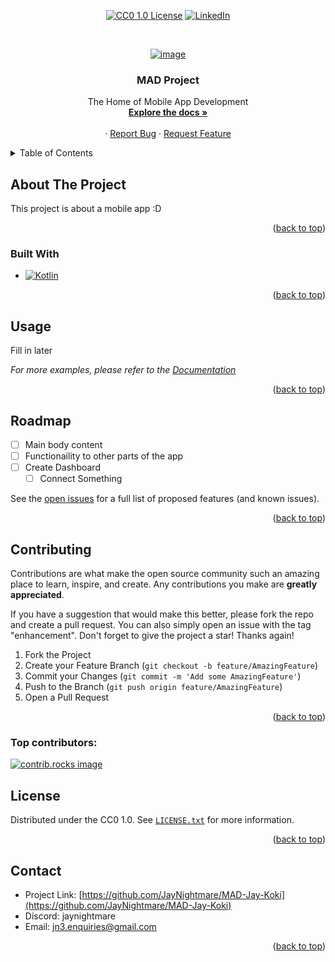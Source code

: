 <!-- Improved compatibility of back to top link: See: https://github.com/othneildrew/Best-README-Template/pull/73 -->
<a id="readme-top"></a>

<div align="center">
  
  [![CC0 1.0 License][license-shield]][license-url]
  [![LinkedIn][linkedin-shield]][linkedin-url]
  
</div>



<!-- PROJECT LOGO -->
<br />
<div align="center">
  <a href="https://github.com/JayNightmare/MAD-Jay-Koki">
    
![image](https://github.com/user-attachments/assets/b506d901-cf4d-4b52-a479-a92a7882845f)
  </a>

<h3 align="center">MAD Project</h3>

  <p align="center">
    The Home of Mobile App Development
    <br />
    <a href="https://github.com/JayNightmare/MAD-Jay-Koki"><strong>Explore the docs »</strong></a>
    <br />
    <br />
    <!-- <a href="https://jaynightmare.github.io/MAD-Jay-Koki/">View Page</a> -->
    &middot;
    <a href="https://github.com/JayNightmare/MAD-Jay-Koki/issues/new?labels=bug&template=bug-report---.md">Report Bug</a>
    &middot;
    <a href="https://github.com/JayNightmare/MAD-Jay-Koki/issues/new?labels=enhancement&template=feature-request---.md">Request Feature</a>
  </p>
</div>

<!-- TABLE OF CONTENTS -->
<details>
  <summary>Table of Contents</summary>
  <ol>
    <li>
      <a href="#about-the-project">About The Project</a>
      <ul>
        <li><a href="#built-with">Built With</a></li>
      </ul>
    </li>
    <li><a href="#usage">Usage</a></li>
    <li><a href="#roadmap">Roadmap</a></li>
    <li><a href="#contributing">Contributing</a></li>
    <li><a href="#license">License</a></li>
    <li><a href="#contact">Contact</a></li>
  </ol>
</details>



<!-- ABOUT THE PROJECT -->
## About The Project

This project is about a mobile app :D


<p align="right">(<a href="#readme-top">back to top</a>)</p>



### Built With
* [![Kotlin][Kotlin]][Kotlin-URL]

<p align="right">(<a href="#readme-top">back to top</a>)</p>

<!-- USAGE EXAMPLES -->
## Usage

Fill in later

_For more examples, please refer to the [Documentation](https://jaynightmare.github.io/MAD-Jay-Koki/)_

<p align="right">(<a href="#readme-top">back to top</a>)</p>



<!-- ROADMAP -->
## Roadmap

- [ ] Main body content
- [ ] Functionaility to other parts of the app
- [ ] Create Dashboard
    - [ ] Connect Something

See the [open issues](https://github.com/JayNightmare/MAD-Jay-Koki/issues) for a full list of proposed features (and known issues).

<p align="right">(<a href="#readme-top">back to top</a>)</p>



<!-- CONTRIBUTING -->
## Contributing

Contributions are what make the open source community such an amazing place to learn, inspire, and create. Any contributions you make are **greatly appreciated**.

If you have a suggestion that would make this better, please fork the repo and create a pull request. You can also simply open an issue with the tag "enhancement".
Don't forget to give the project a star! Thanks again!

1. Fork the Project
2. Create your Feature Branch (`git checkout -b feature/AmazingFeature`)
3. Commit your Changes (`git commit -m 'Add some AmazingFeature'`)
4. Push to the Branch (`git push origin feature/AmazingFeature`)
5. Open a Pull Request

<p align="right">(<a href="#readme-top">back to top</a>)</p>

### Top contributors:

<a href="https://github.com/JayNightmare/MAD-Jay-Koki/graphs/contributors">
  <img src="https://contrib.rocks/image?repo=JayNightmare/MAD-Jay-Koki" alt="contrib.rocks image" />
</a>



<!-- LICENSE -->
## License

Distributed under the CC0 1.0. See [`LICENSE.txt`](https://github.com/JayNightmare/MAD-Jay-Koki/blob/master/LICENSE.txt) for more information.

<p align="right">(<a href="#readme-top">back to top</a>)</p>



<!-- CONTACT -->
## Contact

- Project Link: [https://github.com/JayNightmare/MAD-Jay-Koki](https://github.com/JayNightmare/MAD-Jay-Koki)
- Discord: jaynightmare
- Email: jn3.enquiries@gmail.com

<p align="right">(<a href="#readme-top">back to top</a>)</p>


<!-- MARKDOWN LINKS & IMAGES -->
<!-- https://www.markdownguide.org/basic-syntax/#reference-style-links -->
[contributors-shield]: https://img.shields.io/github/contributors/JayNightmare/MAD-Jay-Koki.svg?style=for-the-badge
[contributors-url]: https://github.com/JayNightmare/MAD-Jay-Koki/graphs/contributors
<!-- // -->
[forks-shield]: https://img.shields.io/github/forks/JayNightmare/MAD-Jay-Koki.svg?style=for-the-badge
[forks-url]: https://github.com/JayNightmare/MAD-Jay-Koki/network/members
<!-- // -->
[stars-shield]: https://img.shields.io/github/stars/JayNightmare/MAD-Jay-Koki.svg?style=for-the-badge
[stars-url]: https://github.com/JayNightmare/MAD-Jay-Koki/stargazers
<!-- // -->
[issues-shield]: https://img.shields.io/github/issues/JayNightmare/MAD-Jay-Koki.svg?style=for-the-badge
[issues-url]: https://github.com/JayNightmare/MAD-Jay-Koki/issues
<!-- // -->
[license-shield]: https://img.shields.io/github/license/JayNightmare/MAD-Jay-Koki.svg?style=for-the-badge
[license-url]: https://github.com/JayNightmare/MAD-Jay-Koki/blob/master/LICENSE.txt
<!-- // -->
[linkedin-shield]: https://img.shields.io/badge/-LinkedIn-black.svg?style=for-the-badge&logo=linkedin&colorB=555
[linkedin-url]: https://www.linkedin.com/in/jordan-s-bell/
<!-- // -->
[product-screenshot]: images/screenshot.png
<!-- // -->
[Next.js]: https://img.shields.io/badge/next.js-000000?style=for-the-badge&logo=nextdotjs&logoColor=white
[Next-url]: https://nextjs.org/
<!-- // -->
[React.js]: https://img.shields.io/badge/React-20232A?style=for-the-badge&logo=react&logoColor=61DAFB
[React-url]: https://reactjs.org/
<!-- // -->
[Vue.js]: https://img.shields.io/badge/Vue.js-35495E?style=for-the-badge&logo=vuedotjs&logoColor=4FC08D
[Vue-url]: https://vuejs.org/
<!-- // -->
[Angular.io]: https://img.shields.io/badge/Angular-DD0031?style=for-the-badge&logo=angular&logoColor=white
[Angular-url]: https://angular.io/
<!-- // -->
[Svelte.dev]: https://img.shields.io/badge/Svelte-4A4A55?style=for-the-badge&logo=svelte&logoColor=FF3E00
[Svelte-url]: https://svelte.dev/
<!-- // -->
[Laravel.com]: https://img.shields.io/badge/Laravel-FF2D20?style=for-the-badge&logo=laravel&logoColor=white
[Laravel-url]: https://laravel.com
<!-- // -->
[Bootstrap.com]: https://img.shields.io/badge/Bootstrap-563D7C?style=for-the-badge&logo=bootstrap&logoColor=white
[Bootstrap-url]: https://getbootstrap.com
<!-- // -->
[JQuery.com]: https://img.shields.io/badge/jQuery-0769AD?style=for-the-badge&logo=jquery&logoColor=white
[JQuery-url]: https://jquery.com
<!-- // -->
[Python.org]: https://img.shields.io/badge/Python-3776AB?styl
[Python-url]: https://www.python.org
<!-- // -->
[JavaScript]: https://img.shields.io/badge/JavaScript-F7DF1E?style=for-the-badge&logo=javascript&logoColor=black
[JavaScript-url]: https://www.javascript.com
<!-- // -->
[Discord.js]: https://img.shields.io/badge/Discord.js-blue?style=for-the-badge&logo=discord&logoColor=white
[Discord.js-url]: https://discord.js.org
<!-- // -->
[HTML]: https://img.shields.io/badge/HTML-orange?style=for-the-badge&logo=html5&logoColor=white
[HTML-url]: https://www.w3schools.com/html/
<!-- // -->
[CSS]: https://img.shields.io/badge/CSS-darkblue?style=for-the-badge&logo=css&logoColor=white
[CSS-url]: https://www.w3schools.com/css/
<!-- // -->
[Discord-Bot]: https://img.shields.io/badge/-Discord_Bot-black.svg?style=for-the-badge&logo=linkedin&colorB=555
[Discord-Bot-url]: https://github.com/JayNightmare/Translator-Discord-Bot
<!-- // -->
[TALE-website]: https://img.shields.io/badge/-T.A.L.E-black.svg?style=for-the-badge&logo=linkedin&colorB=555
[TALE-url]: https://github.com/JayNightmare/MAD-Jay-Koki
<!-- // -->
[Kotlin]: https://img.shields.io/badge/Kotlin-darkblue?style=for-the-badge&logo=css&logoColor=white
[Kotlin-URL]: https://kotlinlang.org

